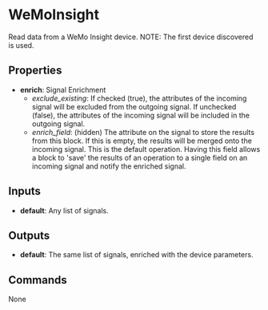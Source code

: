WeMoInsight
===========
Read data from a WeMo Insight device. NOTE: The first device discovered is used.

Properties
----------
- **enrich**: Signal Enrichment
  - *exclude_existing*: If checked (true), the attributes of the incoming signal will be excluded from the outgoing signal. If unchecked (false), the attributes of the incoming signal will be included in the outgoing signal.
  - *enrich_field*: (hidden) The attribute on the signal to store the results from this block. If this is empty, the results will be merged onto the incoming signal. This is the default operation. Having this field allows a block to 'save' the results of an operation to a single field on an incoming signal and notify the enriched signal.

Inputs
------
- **default**: Any list of signals.

Outputs
-------
- **default**: The same list of signals, enriched with the device parameters.

Commands
--------
None

